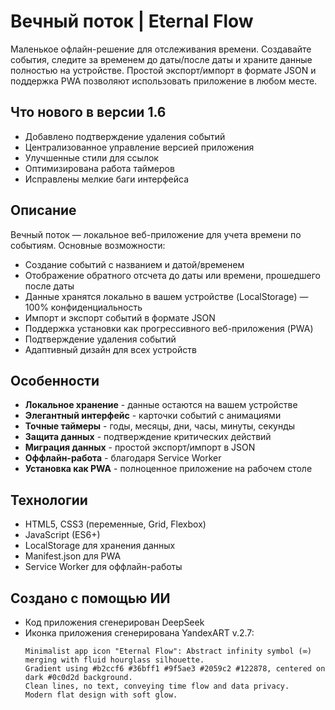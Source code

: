 # Вечный поток | Eternal Flow

Маленькое офлайн-решение для отслеживания времени. Создавайте события, следите за временем до даты/после даты и храните данные полностью на устройстве. Простой экспорт/импорт в формате JSON и поддержка PWA позволяют использовать приложение в любом месте.

## Что нового в версии 1.6

- Добавлено подтверждение удаления событий
- Централизованное управление версией приложения
- Улучшенные стили для ссылок
- Оптимизирована работа таймеров
- Исправлены мелкие баги интерфейса

## Описание

Вечный поток — локальное веб-приложение для учета времени по событиям. Основные возможности:

- Создание событий с названием и датой/временем
- Отображение обратного отсчета до даты или времени, прошедшего после даты
- Данные хранятся локально в вашем устройстве (LocalStorage) — 100% конфиденциальность
- Импорт и экспорт событий в формате JSON
- Поддержка установки как прогрессивного веб-приложения (PWA)
- Подтверждение удаления событий
- Адаптивный дизайн для всех устройств

## Особенности

- **Локальное хранение** - данные остаются на вашем устройстве
- **Элегантный интерфейс** - карточки событий с анимациями
- **Точные таймеры** - годы, месяцы, дни, часы, минуты, секунды
- **Защита данных** - подтверждение критических действий
- **Миграция данных** - простой экспорт/импорт в JSON
- **Оффлайн-работа** - благодаря Service Worker
- **Установка как PWA** - полноценное приложение на рабочем столе

## Технологии

- HTML5, CSS3 (переменные, Grid, Flexbox)
- JavaScript (ES6+)
- LocalStorage для хранения данных
- Manifest.json для PWA
- Service Worker для оффлайн-работы

## Cоздано с помощью ИИ

- Код приложения сгенерирован DeepSeek
- Иконка приложения сгенерирована YandexART v.2.7:
   ```promt
   Minimalist app icon "Eternal Flow": Abstract infinity symbol (∞) merging with fluid hourglass silhouette.
   Gradient using #b2ccf6 #36bff1 #9f5ae3 #2059c2 #122878, centered on dark #0c0d2d background.
   Clean lines, no text, conveying time flow and data privacy.
   Modern flat design with soft glow.
